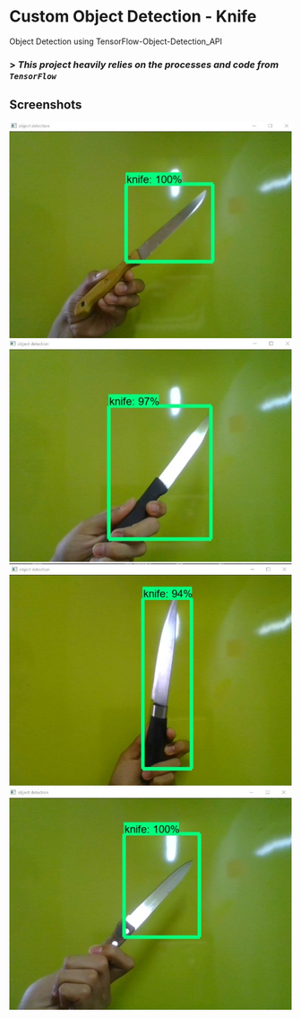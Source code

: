 # Custom Object Detection - Knife
Object Detection using TensorFlow-Object-Detection_API

### > *This project heavily relies on the processes and code from `TensorFlow`*

## Screenshots
![Alt text](screenshots/knife1.jpg?raw=true "1")
![Alt text](screenshots/knife2.jpg?raw=true "2")
![Alt text](screenshots/knife3.jpg?raw=true "3")
![Alt text](screenshots/knife4.jpg?raw=true "4")

